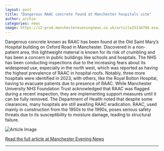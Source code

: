 ```yaml
---
layout: post
title: "Dangerous RAAC concrete found at Manchester hospitals site"
author: archie
categories: news
image: https://i2-prod.manchestereveningnews.co.uk/article25134704.ece/ALTERNATES/s1200/1_JS278934998.jpg
---
```

Dangerous concrete known as RAAC has been found at the Old Saint Mary’s Hospital building on Oxford Road in Manchester. Discovered in a non-patient area, this lightweight material is known for its risk of crumbling and has been a concern in public buildings like schools and hospitals. The NHS has been conducting inspections due to the increasing fears about its widespread use, especially in the north west, which was reported as having the highest prevalence of RAAC in hospital roofs. Notably, three more hospitals were identified in 2023, with others, like the Royal Bolton Hospital, having to evacuate patients due to presence of RAAC. While Manchester University NHS Foundation Trust acknowledged that RAAC was flagged during a recent inspection, they are implementing support measures until it can be fully removed. The Department of Health noted that despite some clearances, many hospitals are still awaiting RAAC eradication. RAAC, used mainly in construction from the 1950s to the 1990s, poses serious safety threats due to its susceptibility to moisture damage, leading to structural failure.

![Article Image](https://i2-prod.manchestereveningnews.co.uk/article25134704.ece/ALTERNATES/s1200/1_JS278934998.jpg)

[Read the full article at Manchester Evening News](https://www.manchestereveningnews.co.uk/news/greater-manchester-news/dangerous-raac-concrete-found-manchester-32540662)

---
